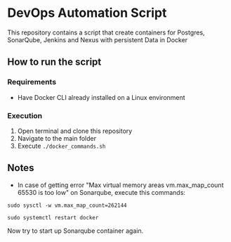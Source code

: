 # DevOps Automation Script
This repository contains a script that create containers for Postgres, SonarQube, Jenkins and Nexus with persistent Data in Docker
## How to run the script
### Requirements
- Have Docker CLI already installed on a Linux environment
### Execution
1. Open terminal and clone this repository
2. Navigate to the main folder
3. Execute ```./docker_commands.sh ```
## Notes
- In case of getting error "Max virtual memory areas vm.max_map_count 65530 is too low" on Sonarqube, execute this commands:
```
sudo sysctl -w vm.max_map_count=262144
```
```
sudo systemctl restart docker
```
Now try to start up Sonarqube container again.